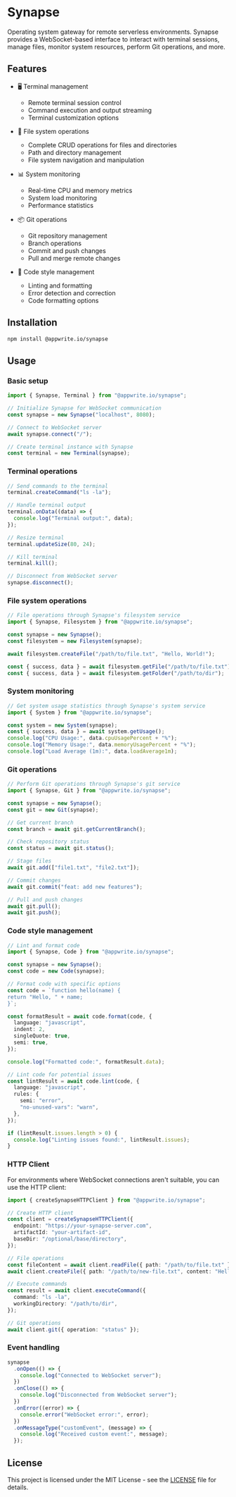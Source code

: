 # Synapse

Operating system gateway for remote serverless environments. Synapse provides a WebSocket-based interface to interact with terminal sessions, manage files, monitor system resources, perform Git operations, and more.

## Features

- 🖥️ Terminal management
  - Remote terminal session control
  - Command execution and output streaming
  - Terminal customization options

- 📂 File system operations
  - Complete CRUD operations for files and directories
  - Path and directory management
  - File system navigation and manipulation

- 📊 System monitoring
  - Real-time CPU and memory metrics
  - System load monitoring
  - Performance statistics

- 📦 Git operations
  - Git repository management
  - Branch operations
  - Commit and push changes
  - Pull and merge remote changes

- 📝 Code style management
  - Linting and formatting
  - Error detection and correction
  - Code formatting options

## Installation

```bash
npm install @appwrite.io/synapse
```

## Usage

### Basic setup

```typescript
import { Synapse, Terminal } from "@appwrite.io/synapse";

// Initialize Synapse for WebSocket communication
const synapse = new Synapse("localhost", 8080);

// Connect to WebSocket server
await synapse.connect("/");

// Create terminal instance with Synapse
const terminal = new Terminal(synapse);
```

### Terminal operations

```typescript
// Send commands to the terminal
terminal.createCommand("ls -la");

// Handle terminal output
terminal.onData((data) => {
  console.log("Terminal output:", data);
});

// Resize terminal
terminal.updateSize(80, 24);

// Kill terminal
terminal.kill();

// Disconnect from WebSocket server
synapse.disconnect();
```

### File system operations

```typescript
// File operations through Synapse's filesystem service
import { Synapse, Filesystem } from "@appwrite.io/synapse";

const synapse = new Synapse();
const filesystem = new Filesystem(synapse);

await filesystem.createFile("/path/to/file.txt", "Hello, World!");

const { success, data } = await filesystem.getFile("/path/to/file.txt");
const { success, data } = await filesystem.getFolder("/path/to/dir");
```

### System monitoring

```typescript
// Get system usage statistics through Synapse's system service
import { System } from "@appwrite.io/synapse";

const system = new System(synapse);
const { success, data } = await system.getUsage();
console.log("CPU Usage:", data.cpuUsagePercent + "%");
console.log("Memory Usage:", data.memoryUsagePercent + "%");
console.log("Load Average (1m):", data.loadAverage1m);
```

### Git operations

```typescript
// Perform Git operations through Synapse's git service
import { Synapse, Git } from "@appwrite.io/synapse";

const synapse = new Synapse();
const git = new Git(synapse);

// Get current branch
const branch = await git.getCurrentBranch();

// Check repository status
const status = await git.status();

// Stage files
await git.add(["file1.txt", "file2.txt"]);

// Commit changes
await git.commit("feat: add new features");

// Pull and push changes
await git.pull();
await git.push();
```

### Code style management

```typescript
// Lint and format code
import { Synapse, Code } from "@appwrite.io/synapse";

const synapse = new Synapse();
const code = new Code(synapse);

// Format code with specific options
const code = `function hello(name) {
return "Hello, " + name;
}`;

const formatResult = await code.format(code, {
  language: "javascript",
  indent: 2,
  singleQuote: true,
  semi: true,
});

console.log("Formatted code:", formatResult.data);

// Lint code for potential issues
const lintResult = await code.lint(code, {
  language: "javascript",
  rules: {
    semi: "error",
    "no-unused-vars": "warn",
  },
});

if (lintResult.issues.length > 0) {
  console.log("Linting issues found:", lintResult.issues);
}
```

### HTTP Client

For environments where WebSocket connections aren't suitable, you can use the HTTP client:

```typescript
import { createSynapseHTTPClient } from "@appwrite.io/synapse";

// Create HTTP client
const client = createSynapseHTTPClient({
  endpoint: "https://your-synapse-server.com",
  artifactId: "your-artifact-id",
  baseDir: "/optional/base/directory",
});

// File operations
const fileContent = await client.readFile({ path: "/path/to/file.txt" });
await client.createFile({ path: "/path/to/new-file.txt", content: "Hello!" });

// Execute commands
const result = await client.executeCommand({
  command: "ls -la",
  workingDirectory: "/path/to/dir",
});

// Git operations
await client.git({ operation: "status" });
```

### Event handling

```typescript
synapse
  .onOpen(() => {
    console.log("Connected to WebSocket server");
  })
  .onClose(() => {
    console.log("Disconnected from WebSocket server");
  })
  .onError((error) => {
    console.error("WebSocket error:", error);
  })
  .onMessageType("customEvent", (message) => {
    console.log("Received custom event:", message);
  });
```

## License

This project is licensed under the MIT License - see the [LICENSE](LICENSE) file for details.
